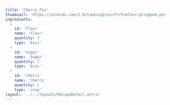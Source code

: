 ```yaml
---
title: 'Cherry Pie'
thumbnail: 'https://acnhcdn.com/2.0/CookingIcon/FtrPieCherryCropped.png'
ingredients:
  -
    id: 'flour'
    name: 'Flour'
    quantity: 3
    type: 'misc'
  -
    id: 'sugar'
    name: 'Sugar'
    quantity: 2
    type: 'misc'
  -
    id: 'cherry'
    name: 'Cherry'
    quantity: 2
    type: 'crop'
layout: '../../layouts/RecipeDetail.astro'
---
```

